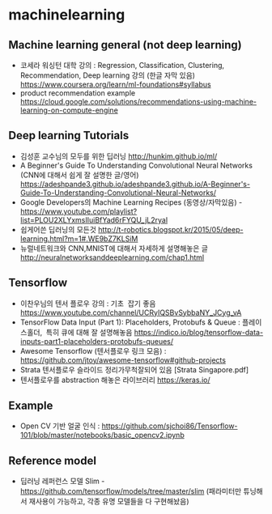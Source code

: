 # machinelearning

## Machine learning general (not deep learning)

* 코세라 워싱턴 대학 강의 : Regression, Classification, Clustering, Recommendation, Deep learning 강의 (한글 자막 있음) https://www.coursera.org/learn/ml-foundations#syllabus
* product recommendation example https://cloud.google.com/solutions/recommendations-using-machine-learning-on-compute-engine

## Deep learning Tutorials

* 김성훈 교수님의 모두를 위한 딥러닝 http://hunkim.github.io/ml/
* A Beginner's Guide To Understanding Convolutional Neural Networks (CNN에 대해서 쉽게 잘 설명한 글/영어) https://adeshpande3.github.io/adeshpande3.github.io/A-Beginner's-Guide-To-Understanding-Convolutional-Neural-Networks/
* Google Developers의 Machine Learning Recipes (동영상/자막있음) - https://www.youtube.com/playlist?list=PLOU2XLYxmsIIuiBfYad6rFYQU_jL2ryal
* 쉽게어쓴 딥러닝의 모든것 http://t-robotics.blogspot.kr/2015/05/deep-learning.html?m=1#.WE9bZ7KLSiM 
* 뉴럴네트워크와 CNN,MNIST에 대해서 자세하게 설명해놓은 글 http://neuralnetworksanddeeplearning.com/chap1.html

## Tensorflow

* 이찬우님의 텐서 플로우 강의 : 기초  잡기 좋음 https://www.youtube.com/channel/UCRyIQSBvSybbaNY_JCyg_vA
* TensorFlow Data Input (Part 1): Placeholders, Protobufs & Queue : 플레이스홀더,  특히 큐에 대해 잘 설명해놓음 https://indico.io/blog/tensorflow-data-inputs-part1-placeholders-protobufs-queues/
* Awesome Tensorflow (텐서플로우 링크 모음) : https://github.com/jtoy/awesome-tensorflow#github-projects
* Strata 텐서플로우 슬라이드 정리가무척잘되어 있음 [Strata Singapore.pdf]
* 텐서플로우를 abstraction 해놓은 라이브러리 https://keras.io/

## Example

* Open CV 기반 얼굴 인식 : https://github.com/sjchoi86/Tensorflow-101/blob/master/notebooks/basic_opencv2.ipynb
## Reference model

* 딥러닝 레퍼런스 모델 Slim - https://github.com/tensorflow/models/tree/master/slim (패라미터만 튜닝해서 재사용이 가능하고, 각종 유명 모델들을 다 구현해놨음)
